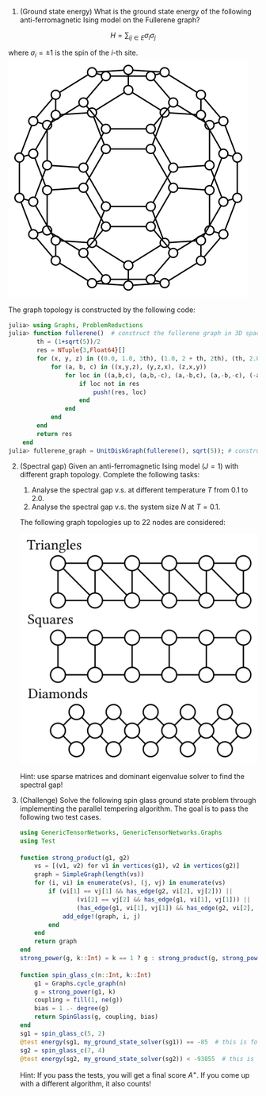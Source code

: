 1. (Ground state energy) What is the ground state energy of the following anti-ferromagnetic Ising model on the Fullerene graph?
```math
H = \sum_{ij \in E} \sigma_i \sigma_j
```
   where $\sigma_i = \pm 1$ is the spin of the $i$-th site.
   ![](images/c60.svg)

 The graph topology is constructed by the following code:
 ```julia
 julia> using Graphs, ProblemReductions
 julia> function fullerene()  # construct the fullerene graph in 3D space
         th = (1+sqrt(5))/2
         res = NTuple{3,Float64}[]
         for (x, y, z) in ((0.0, 1.0, 3th), (1.0, 2 + th, 2th), (th, 2.0, 2th + 1.0))
             for (a, b, c) in ((x,y,z), (y,z,x), (z,x,y))
                 for loc in ((a,b,c), (a,b,-c), (a,-b,c), (a,-b,-c), (-a,b,c), (-a,b,-c), (-a,-b,c), (-a,-b,-c))
                     if loc not in res
                         push!(res, loc)
                     end
                 end
             end
         end
         return res
     end
 julia> fullerene_graph = UnitDiskGraph(fullerene(), sqrt(5)); # construct the unit disk graph
 ```

2. (Spectral gap) Given an anti-ferromagnetic Ising model ($J = 1$) with different graph topology. Complete the following tasks:
   1. Analyse the spectral gap v.s. at different temperature $T$ from $0.1$ to $2.0$.
   2. Analyse the spectral gap v.s. the system size $N$ at $T = 0.1$.

   The following graph topologies up to $22$ nodes are considered:
   
   ![](images/topologies.svg)
   
   Hint: use sparse matrices and dominant eigenvalue solver to find the spectral gap!

4. (Challenge) Solve the following spin glass ground state problem through implementing the parallel tempering algorithm.
   The goal is to pass the following two test cases.

    ```julia
    using GenericTensorNetworks, GenericTensorNetworks.Graphs
    using Test

    function strong_product(g1, g2)
        vs = [(v1, v2) for v1 in vertices(g1), v2 in vertices(g2)]
        graph = SimpleGraph(length(vs))
        for (i, vi) in enumerate(vs), (j, vj) in enumerate(vs)
            if (vi[1] == vj[1] && has_edge(g2, vi[2], vj[2])) ||
                    (vi[2] == vj[2] && has_edge(g1, vi[1], vj[1])) ||
                    (has_edge(g1, vi[1], vj[1]) && has_edge(g2, vi[2], vj[2]))
                add_edge!(graph, i, j)
            end
        end
        return graph
    end
    strong_power(g, k::Int) = k == 1 ? g : strong_product(g, strong_power(g, k - 1))

    function spin_glass_c(n::Int, k::Int)
        g1 = Graphs.cycle_graph(n)
        g = strong_power(g1, k)
        coupling = fill(1, ne(g))
        bias = 1 .- degree(g)
        return SpinGlass(g, coupling, bias)
    end
    sg1 = spin_glass_c(5, 2)
    @test energy(sg1, my_ground_state_solver(sg1)) == -85  # this is for testing purpose
    sg2 = spin_glass_c(7, 4)
    @test energy(sg2, my_ground_state_solver(sg2)) < -93855  # this is for the challenge
    ```
    Hint: If you pass the tests, you will get a final score $A^+$.
    If you come up with a different algorithm, it also counts!
